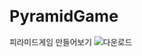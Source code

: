 # PyramidGame
피라미드게임 만들어보기
![다운로드](https://github.com/JunyungLee/PyramidGame/assets/139120379/56c0f9be-ea14-4482-b0f7-fa8159d04e80)
